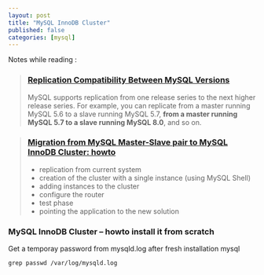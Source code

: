 ```yaml
---
layout: post
title: "MySQL InnoDB Cluster"
published: false
categories: [mysql]
---
```

Notes while reading :

> ### [Replication Compatibility Between MySQL Versions](https://dev.mysql.com/doc/mysql-replication-excerpt/5.7/en/replication-compatibility.html)
> MySQL supports replication from one release series to the next higher release series. For example, you can replicate from a master running MySQL 5.6 to a slave running MySQL 5.7, **from a master running MySQL 5.7 to a slave running MySQL 8.0**, and so on.

> ### [Migration from MySQL Master-Slave pair to MySQL InnoDB Cluster: howto](https://lefred.be/content/migration-from-mysql-master-slave-pair-to-mysql-innodb-cluster-howto/)
> * replication from current system
> * creation of the cluster with a single instance (using MySQL Shell)
> * adding instances to the cluster
> * configure the router
> * test phase
> * pointing the application to the new solution

### MySQL InnoDB Cluster – howto install it from scratch

Get a temporay password from mysqld.log after fresh installation mysql
```
grep passwd /var/log/mysqld.log
```
